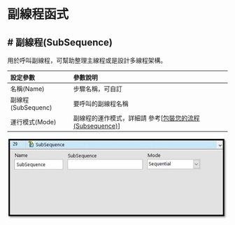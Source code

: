 # 副線程函式

## \# 副線程\(SubSequence\)

用於呼叫副線程，可幫助整理主線程或是設計多線程架構。

| 設定參數 | 參數說明 |
| :--- | :--- |
| 名稱\(Name\) | 步驟名稱，可自訂 |
| 副線程\(SubSequenc\) | 要呼叫的副線程名稱 |
| 運行模式\(Mode\) | 副線程的運作模式，詳細請 參考\[[包裝您的流程\(Subsequence\)](../../liu-cheng-sequence-zhi-hang-xu/bao-nin-de-liu-cheng-subsequence.md)\] |

![](../../../../.gitbook/assets/subseq.jpg)

